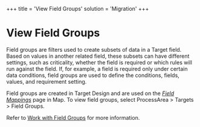 +++
title = 'View Field Groups'
solution = 'Migration'
+++

# View Field Groups

Field groups are filters used to create subsets of data in a Target
field. Based on values in another related field, these subsets can have
different settings, such as criticality, whether the field is required
or which rules will run against the field. If, for example, a field is
required only under certain data conditions, field groups are used to
define the conditions, fields, values, and requirement setting.

Field groups are created in Target Design and are used on the *[*Field
Mappings*](../Page_Desc/Field_Mappings_H)* page in Map. To view
field groups, select ProcessArea \> Targets \> Field Groups.

Refer to [Work with Field
Groups](../../Design/Use_Cases/Work_with_Field_Groups) for more
information.
